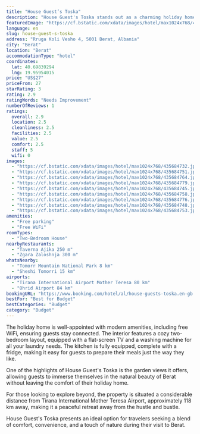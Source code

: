 ```yaml
---
title: "House Guest’s Toska"
description: "House Guest's Toska stands out as a charming holiday home in Berat, providing guests with the perfect blend of comfort and convenience."
featuredImage: "https://cf.bstatic.com/xdata/images/hotel/max1024x768/435684732.jpg?k=523b6d78e839a725a0319788d9a1628bcc3f8443e292275ac9a4c5daab3f8745&o=&hp=1"
language: en
slug: house-guest-s-toska
address: "Rruga Koli Vesho 4, 5001 Berat, Albania"
city: "Berat"
location: "Berat"
accommodationType: "hotel"
coordinates:
  lat: 40.69839294
  lng: 19.95954015
price: "US$27"
priceFrom: 27
starRating: 3
rating: 2.9
ratingWords: "Needs Improvement"
numberOfReviews: 1
ratings:
  overall: 2.9
  location: 2.5
  cleanliness: 2.5
  facilities: 2.5
  value: 2.5
  comfort: 2.5
  staff: 5
  wifi: 0
images:
  - "https://cf.bstatic.com/xdata/images/hotel/max1024x768/435684732.jpg?k=523b6d78e839a725a0319788d9a1628bcc3f8443e292275ac9a4c5daab3f8745&o=&hp=1"
  - "https://cf.bstatic.com/xdata/images/hotel/max1024x768/435684751.jpg?k=e97ff8ec42cda839f46324ec0a32cc92d906e2b2da23f71d70052b27591b030c&o=&hp=1"
  - "https://cf.bstatic.com/xdata/images/hotel/max1024x768/435684764.jpg?k=b6767d0835aad1ccecb4da1beaa243cae264b26c062f7b3de02e05bd48c41a72&o=&hp=1"
  - "https://cf.bstatic.com/xdata/images/hotel/max1024x768/435684779.jpg?k=33d1b03e3fa70987c17a541f4dc732a7c131c03be7153fadb540b5b8b9b8a848&o=&hp=1"
  - "https://cf.bstatic.com/xdata/images/hotel/max1024x768/435684745.jpg?k=d0c1b042eac17d6a9cdb1a726270d3b8e7a9c8f98af7cdd2b5291af203ae101b&o=&hp=1"
  - "https://cf.bstatic.com/xdata/images/hotel/max1024x768/435684758.jpg?k=4f91358569e93a0e792ec050d3548b3053459418039a9c7d7e51cc8d11109f28&o=&hp=1"
  - "https://cf.bstatic.com/xdata/images/hotel/max1024x768/435684776.jpg?k=62c16b34bb04f93feee0c3c65d417d45092ac0920ec25d7e4ade67b80cfead58&o=&hp=1"
  - "https://cf.bstatic.com/xdata/images/hotel/max1024x768/435684748.jpg?k=eddee60cb1af8bb1d1c5b694a66da7aec2e21c657b3a9424856c83d9370e8d6e&o=&hp=1"
  - "https://cf.bstatic.com/xdata/images/hotel/max1024x768/435684753.jpg?k=fa9023fed004bcbb3747503f0128b2dc945718467dc1df571f710300d8a7fcfc&o=&hp=1"
amenities:
  - "Free parking"
  - "Free WiFi"
roomTypes:
  - "Two-Bedroom House"
nearbyRestaurants:
  - "Taverna Ajika 250 m"
  - "Zgara Zaloshnja 300 m"
whatsNearby:
  - "Tomorr Mountain National Park 8 km"
  - "Sheshi Tomorri 15 km"
airports:
  - "Tirana International Airport Mother Teresa 80 km"
  - "Ohrid Airport 84 km"
bookingURL: "https://www.booking.com/hotel/al/house-guests-toska.en-gb.html?aid=8035640"
bestFor: "Best for Budget"
bestCategories: "Budget"
category: "Budget"
---
```


The holiday home is well-appointed with modern amenities, including free WiFi, ensuring guests stay connected. The interior features a cozy two-bedroom layout, equipped with a flat-screen TV and a washing machine for all your laundry needs. The kitchen is fully equipped, complete with a fridge, making it easy for guests to prepare their meals just the way they like.

One of the highlights of House Guest's Toska is the garden views it offers, allowing guests to immerse themselves in the natural beauty of Berat without leaving the comfort of their holiday home.

For those looking to explore beyond, the property is situated a considerable distance from Tirana International Mother Teresa Airport, approximately 118 km away, making it a peaceful retreat away from the hustle and bustle.

House Guest's Toska presents an ideal option for travelers seeking a blend of comfort, convenience, and a touch of nature during their visit to Berat.
